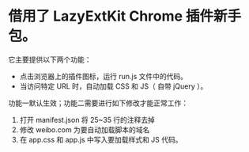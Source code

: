 #   借用了 LazyExtKit Chrome 插件新手包。

它主要提供以下两个功能：

* 点击浏览器上的插件图标，运行 run.js 文件中的代码。
* 当访问特定 URL 时，自动加载 CSS 和 JS（ 自带 jQuery ）。

功能一默认生效；功能二需要进行如下修改才能正常工作：

1. 打开 manifest.json 将 25~35 行的注释去掉
1. 修改 weibo.com 为要自动加载脚本的域名
1. 在 app.css 和 app.js 中写入要加载样式和 JS 代码。
